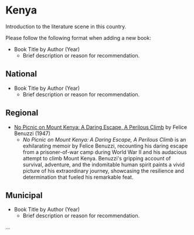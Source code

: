 # Kenya

Introduction to the literature scene in this country.

Please follow the following format when adding a new book:

- Book Title by Author (Year)  
   - Brief description or reason for recommendation.

## National

- Book Title by Author (Year)  
   - Brief description or reason for recommendation.

## Regional

- [No Picnic on Mount Kenya: A Daring Escape, A Perilous Climb](https://www.goodreads.com/book/show/1121565.No_Picnic_on_Mount_Kenya) by Felice Benuzzi (1947)  
   - *No Picnic on Mount Kenya: A Daring Escape, A Perilous Climb* is an exhilarating memoir by Felice Benuzzi, recounting his daring escape from a prisoner-of-war camp during World War II and his audacious attempt to climb Mount Kenya. Benuzzi's gripping account of survival, adventure, and the indomitable human spirit paints a vivid picture of his extraordinary journey, showcasing the resilience and determination that fueled his remarkable feat.

## Municipal

- Book Title by Author (Year)  
   - Brief description or reason for recommendation.

...
